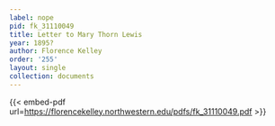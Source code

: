 ```yaml
---
label: nope
pid: fk_31110049
title: Letter to Mary Thorn Lewis
year: 1895?
author: Florence Kelley
order: '255'
layout: single
collection: documents
---
```



{{< embed-pdf url=https://florencekelley.northwestern.edu/pdfs/fk_31110049.pdf >}}